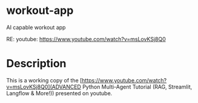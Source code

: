 # workout-app
AI capable workout app

RE: youtube: https://www.youtube.com/watch?v=msLovKSj8Q0

# Description
This is a working copy of the [https://www.youtube.com/watch?v=msLovKSj8Q0](ADVANCED Python Multi-Agent Tutorial (RAG, Streamlit, Langflow & More!))
presented on youtube.

